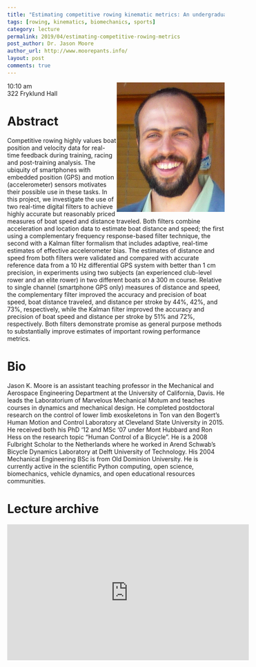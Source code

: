 ```yaml
---
title: "Estimating competitive rowing kinematic metrics: An undergraduate sports biomechanics research project"
tags: [rowing, kinematics, biomechanics, sports]
category: lecture
permalink: 2019/04/estimating-competitive-rowing-metrics
post_author: Dr. Jason Moore
author_url: http://www.moorepants.info/
layout: post
comments: true
---
```


<!-- This is for your headshot. -->
<img align="right" width="250px" src="/images/190412-moore.png" alt="Jason Moore"/>  

10:10 am  
322 Fryklund Hall  



# Abstract

Competitive rowing highly values boat position and velocity data for real-time feedback during training, racing and post-training analysis. The ubiquity of smartphones with embedded position (GPS) and motion (accelerometer) sensors motivates their possible use in these tasks. In this project, we investigate the use of two real-time digital filters to achieve highly accurate but reasonably priced measures of boat speed and distance traveled. Both filters combine acceleration and location data to estimate boat distance and speed; the first using a complementary frequency response-based filter technique, the second with a Kalman filter formalism that includes adaptive, real-time estimates of effective accelerometer bias. The estimates of distance and speed from both filters were validated and compared with accurate reference data from a 10 Hz differential GPS system with better than 1 cm precision, in experiments using two subjects (an experienced club-level rower and an elite rower) in two different boats on a 300 m course. Relative to single channel (smartphone GPS only) measures of distance and speed, the complementary filter improved the accuracy and precision of boat speed, boat distance traveled, and distance per stroke by 44%, 42%, and 73%, respectively, while the Kalman filter improved the accuracy and precision of boat speed and distance per stroke by 51% and 72%, respectively. Both filters demonstrate promise as general purpose methods to substantially improve estimates of important rowing performance metrics.

# Bio

Jason K. Moore is an assistant teaching professor in the Mechanical and Aerospace Engineering Department at the University of California, Davis. He leads the Laboratorium of Marvelous Mechanical Motum and teaches courses in dynamics and mechanical design. He completed postdoctoral research on the control of lower limb exoskeletons in Ton van den Bogert’s Human Motion and Control Laboratory at Cleveland State University in 2015. He received both his PhD ‘12 and MSc ‘07 under Mont Hubbard and Ron Hess on the research topic “Human Control of a Bicycle”. He is a 2008 Fulbright Scholar to the Netherlands where he worked in Arend Schwab’s Bicycle Dynamics Laboratory at Delft University of Technology. His 2004 Mechanical Engineering BSc is from Old Dominion University. He is currently active in the scientific Python computing, open science, biomechanics, vehicle dynamics, and open educational resources communities.

# Lecture archive
<iframe width="560" height="315" src="https://www.youtube.com/embed/I_TR6XIf6FQ" frameborder="0" allow="accelerometer; autoplay; encrypted-media; gyroscope; picture-in-picture" allowfullscreen></iframe>

